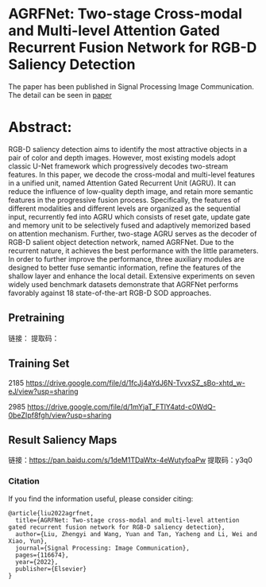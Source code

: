 # AGRFNet: Two-stage Cross-modal and Multi-level Attention Gated Recurrent Fusion Network for RGB-D Saliency Detection
The paper has been published in Signal Processing Image Communication.
The detail can be seen in [paper](https://github.com/liuzywen/AGRFNet/blob/main/AGRFNet.pdf)


# Abstract: 
RGB-D saliency detection aims to identify the most attractive objects in a pair of color and depth images. However, most existing models adopt classic U-Net framework which progressively decodes two-stream features. In this paper, we decode the cross-modal and multi-level features in a unified unit, named Attention
Gated Recurrent Unit (AGRU). It can reduce the influence of low-quality depth image, and retain more semantic features in the progressive fusion process. Specifically, the features of different modalities and different levels are organized as the sequential input, recurrently fed into AGRU which consists of reset gate, update gate and memory unit to be selectively fused and adaptively memorized based on attention mechanism. Further, two-stage AGRU serves as the decoder of RGB-D salient object detection network, named AGRFNet. Due to the recurrent nature, it achieves the best performance with the little parameters. In order to further improve the performance, three auxiliary modules are designed to better fuse semantic information, refine the features of the shallow layer and enhance the local detail. Extensive experiments on seven widely used benchmark datasets demonstrate that AGRFNet performs favorably against 18 state-of-the-art RGB-D SOD approaches.

## Pretraining 

链接：
提取码：



## Training Set
2185
https://drive.google.com/file/d/1fcJj4aYdJ6N-TvvxSZ_sBo-xhtd_w-eJ/view?usp=sharing


2985
https://drive.google.com/file/d/1mYjaT_FTlY4atd-c0WdQ-0beZIpf8fgh/view?usp=sharing

##  Result Saliency Maps
链接：https://pan.baidu.com/s/1deM1TDaWtx-4eWutyfoaPw 
提取码：y3q0 





### Citation

If you find the information useful, please consider citing:

```
@article{liu2022agrfnet,
  title={AGRFNet: Two-stage cross-modal and multi-level attention gated recurrent fusion network for RGB-D saliency detection},
  author={Liu, Zhengyi and Wang, Yuan and Tan, Yacheng and Li, Wei and Xiao, Yun},
  journal={Signal Processing: Image Communication},
  pages={116674},
  year={2022},
  publisher={Elsevier}
}
```
